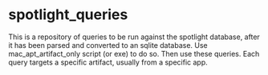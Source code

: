 # spotlight_queries

This is a repository of queries to be run against the spotlight database, after it has been parsed and converted to an sqlite database. Use mac_apt_artifact_only script (or exe) to do so. Then use these queries. Each query targets a specific artifact, usually from a specific app.
